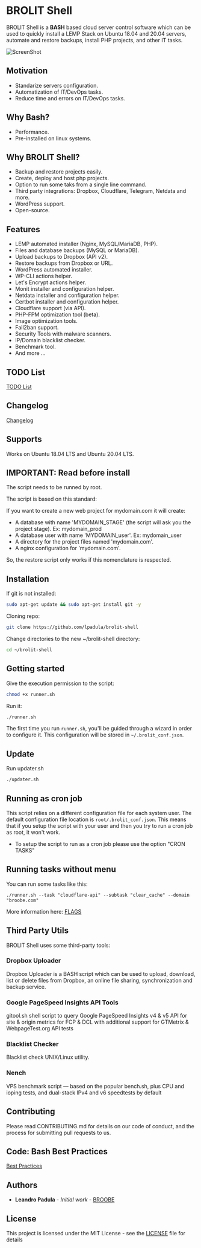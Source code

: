 # BROLIT Shell

BROLIT Shell is a **BASH** based cloud server control software which can be used to quickly install a LEMP Stack on Ubuntu 18.04 and 20.04 servers, automate and restore backups, install PHP projects, and other IT tasks.

![ScreenShot](./screenshot.jpg)

## Motivation

* Standarize servers configuration.
* Automatization of IT/DevOps tasks.
* Reduce time and errors on IT/DevOps tasks.

## Why Bash?

* Performance.
* Pre-installed on linux systems.

## Why BROLIT Shell?

* Backup and restore projects easily.
* Create, deploy and host php projects.
* Option to run some taks from a single line command.
* Third party integrations: Dropbox, Cloudflare, Telegram, Netdata and more.
* WordPress support.
* Open-source.

## Features

* LEMP automated installer (Nginx, MySQL/MariaDB, PHP).
* Files and database backups (MySQL or MariaDB).
* Upload backups to Dropbox (API v2).
* Restore backups from Dropbox or URL.
* WordPress automated installer.
* WP-CLI actions helper.
* Let's Encrypt actions helper.
* Monit installer and configuration helper.
* Netdata installer and configuration helper.
* Certbot installer and configuration helper.
* Cloudflare support (via API).
* PHP-FPM optimization tool (beta).
* Image optimization tools.
* Fail2ban support.
* Security Tools with malware scanners.
* IP/Domain blacklist checker.
* Benchmark tool.
* And more ...

## TODO List
[TODO List](./docs/TODO.md)

## Changelog
[Changelog](./docs/CHANGELOG.md)

## Supports

Works on Ubuntu 18.04 LTS and Ubuntu 20.04 LTS.

## IMPORTANT: Read before install

The script needs to be runned by root.

The script is based on this standard:

If you want to create a new web project for mydomain.com it will create:
* A database with name 'MYDOMAIN_STAGE' (the script will ask you the project stage). Ex: mydomain_prod
* A database user with name 'MYDOMAIN_user'. Ex: mydomain_user
* A directory for the project files named 'mydomain.com'.
* A nginx configuration for 'mydomain.com'.

So, the restore script only works if this nomenclature is respected.

## Installation

If git is not installed:

```bash
sudo apt-get update && sudo apt-get install git -y
```

Cloning repo:

```bash
git clone https://github.com/lpadula/brolit-shell
```

Change directories to the new ~/brolit-shell directory:

```bash
cd ~/brolit-shell
```

## Getting started

Give the execution permission to the script:

```bash
chmod +x runner.sh
```

Run it:

```bash
./runner.sh
```

The first time you run `runner.sh`, you'll be guided through a wizard in order to configure it. This configuration will be stored in `~/.brolit_conf.json`.

## Update

Run updater.sh

```bash
./updater.sh
```

## Running as cron job

This script relies on a different configuration file for each system user. The default configuration file location is `root/.brolit_conf.json`.
This means that if you setup the script with your user and then you try to run a cron job as root, it won't work.

* To setup the script to run as a cron job please use the option "CRON TASKS"

## Running tasks without menu

You can run some tasks like this:

```
./runner.sh --task "cloudflare-api" --subtask "clear_cache" --domain "broobe.com"
```

More information here: [FLAGS](./docs/DOC-flags.md)

## Third Party Utils

BROLIT Shell uses some third-party tools:

### Dropbox Uploader

Dropbox Uploader is a BASH script which can be used to upload, download, list or delete files from Dropbox, an online file sharing, synchronization and backup service.

### Google PageSpeed Insights API Tools

gitool.sh shell script to query Google PageSpeed Insights v4 & v5 API for site & origin metrics for FCP & DCL with additional support for GTMetrix & WebpageTest.org API tests

### Blacklist Checker

Blacklist check UNIX/Linux utility.

### Nench

VPS benchmark script — based on the popular bench.sh, plus CPU and ioping tests, and dual-stack IPv4 and v6 speedtests by default

## Contributing

Please read CONTRIBUTING.md for details on our code of conduct, and the process for submitting pull requests to us.

## Code: Bash Best Practices

[Best Practices](./docs/CODE.md)

## Authors

* **Leandro Padula** - *Initial work* - [BROOBE](https://www.broobe.com)

## License

This project is licensed under the MIT License - see the [LICENSE](./LICENSE) file for details